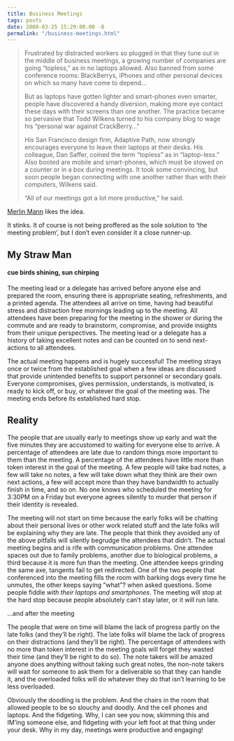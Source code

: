 ```yaml
---
title: Business Meetings
tags: posts
date: 2008-03-25 15:29:00.00 -8
permalink: "/business-meetings.html"
---
```

> Frustrated by distracted workers so plugged in that they tune out in the middle of business meetings, a growing number of companies are going “topless,” as in no laptops allowed. Also banned from some conference rooms: BlackBerrys, iPhones and other personal devices on which so many have come to depend…
>
> But as laptops have gotten lighter and smart-phones even smarter, people have discovered a handy diversion, making more eye contact these days with their screens than one another. The practice became so pervasive that Todd Wilkens turned to his company blog to wage his “personal war against CrackBerry…”
>
> His San Francisco design firm, Adaptive Path, now strongly encourages everyone to leave their laptops at their desks. His colleague, Dan Saffer, coined the term “topless” as in “laptop-less.” Also booted are mobile and smart-phones, which must be stowed on a counter or in a box during meetings. It took some convincing, but soon people began connecting with one another rather than with their computers, Wilkens said.
>
> “All of our meetings got a lot more productive,” he said.

[Merlin Mann](http://www.43folders.com/2008/03/25/topless-meetings) likes the idea.

It stinks. It of course is not being proffered as the sole solution to ‘the meeting problem’, but I don’t even consider it a close runner-up.

## My Straw Man
#### cue birds shining, sun chirping

The meeting lead or a delegate has arrived before anyone else and prepared the room, ensuring there is appropriate seating, refreshments, and a printed agenda. The attendees all arrive on time, having had beautiful stress and distraction free mornings leading up to the meeting. All attendees have been preparing for the meeting in the shower or during the commute and are ready to brainstorm, compromise, and provide insights from their unique perspectives. The meeting lead or a delegate has a history of taking excellent notes and can be counted on to send next-actions to all attendees.

The actual meeting happens and is hugely successful! The meeting strays once or twice from the established goal when a few ideas are discussed that provide unintended benefits to support personnel or secondary goals. Everyone compromises, gives permission, understands, is motivated, is ready to kick off, or buy, or whatever the goal of the meeting was. The meeting ends before its established hard stop.

## Reality

The people that are usually early to meetings show up early and wait the five minutes they are accustomed to waiting for everyone else to arrive. A percentage of attendees are late due to random things more important to them than the meeting. A percentage of the attendees have little more than token interest in the goal of the meeting. A few people will take bad notes, a few will take no notes, a few will take down what they think are their own next actions, a few will accept more than they have bandwidth to actually finish in time, and so on. No one knows who scheduled the meeting for 3:30PM on a Friday but everyone agrees silently to murder that person if their identity is revealed.

The meeting will not start on time because the early folks will be chatting about their personal lives or other work related stuff and the late folks will be explaining why they are late. The people that think they avoided any of the above pitfalls will silently begrudge the attendees that didn’t. The actual meeting begins and is rife with communication problems. One attendee spaces out due to family problems, another due to biological problems, a third because it is more fun than the meeting. One attendee keeps grinding the same axe, tangents fail to get redirected. One of the two people that conferenced into the meeting fills the room with barking dogs every time he unmutes, the other keeps saying “what”? when asked questions. Some people fiddle _with their laptops and smartphones_. The meeting will stop at the hard stop because people absolutely can’t stay later, or it will run late.

…and after the meeting

The people that were on time will blame the lack of progress partly on the late folks (and they’ll be right). The late folks will blame the lack of progress on their distractions (and they’ll be right). The percentage of attendees with no more than token interest in the meeting goals will forget they wasted their time (and they’ll be right to do so). The note takers will be amazed anyone does anything without taking such great notes, the non-note takers will wait for someone to ask them for a deliverable so that they can handle it, and the overloaded folks will do whatever they do that isn’t learning to be less overloaded.

Obviously the doodling is the problem. And the chairs in the room that allowed people to be so slouchy and doodly. And the cell phones and laptops. And the fidgeting. Why, I can see you now, skimming this and IM’ing someone else, and fidgeting with your left foot at that thing under your desk. Why in my day, meetings were productive and engaging!
